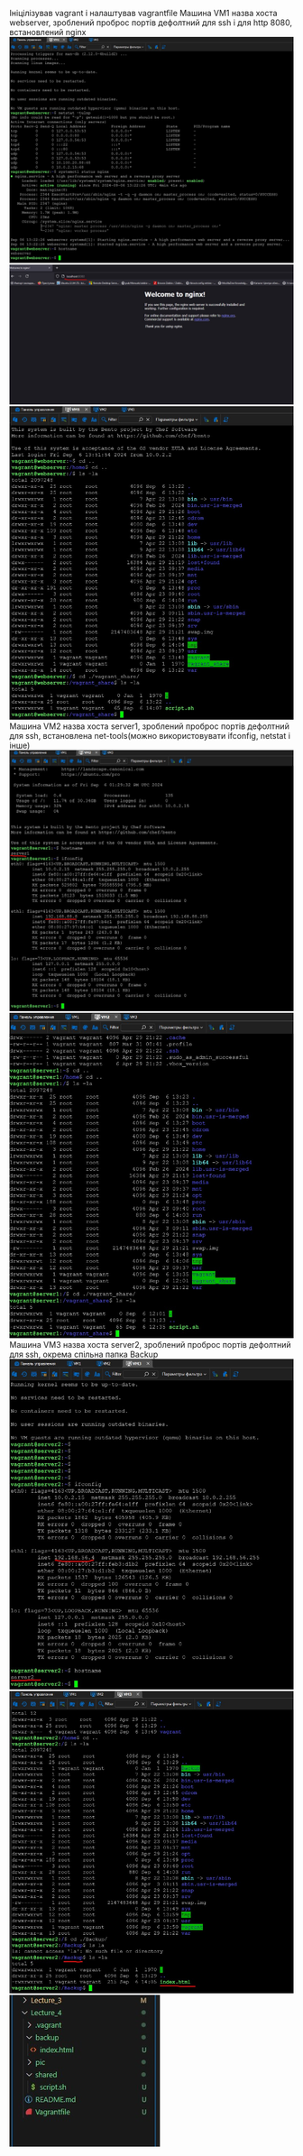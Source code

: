 Ініцілізував vagrant і налаштував vagrantfile
Машина VM1 назва хоста webserver, зроблений проброс портів дефолтний для ssh і для http 8080, встановлений nginx
![Image alt](https://github.com/Fomka27/DevOps/blob/lecture4/pic/Screenshot_1.jpg)
![Image alt](https://github.com/Fomka27/DevOps/blob/lecture4/pic/Screenshot_4.jpg)
![Image alt](https://github.com/Fomka27/DevOps/blob/lecture4/pic/Screenshot_8.jpg)
Машина VM2 назва хоста server1, зроблений проброс портів дефолтний для ssh, встановлена net-tools(можно використовувати ifconfig, netstat і інше)
![Image alt](https://github.com/Fomka27/DevOps/blob/lecture4/pic/Screenshot_2.jpg)
![Image alt](https://github.com/Fomka27/DevOps/blob/lecture4/pic/Screenshot_7.jpg)
Машина VM3 назва хоста server2, зроблений проброс портів дефолтний для ssh, окрема спільна папка Backup 
![Image alt](https://github.com/Fomka27/DevOps/blob/lecture4/pic/Screenshot_3.jpg)
![Image alt](https://github.com/Fomka27/DevOps/blob/lecture4/pic/Screenshot_5.jpg)
![Image alt](https://github.com/Fomka27/DevOps/blob/lecture4/pic/Screenshot_6.jpg)